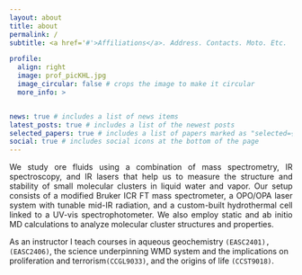 ```yaml
---
layout: about
title: about
permalink: /
subtitle: <a href='#'>Affiliations</a>. Address. Contacts. Moto. Etc.

profile:
  align: right
  image: prof_picKHL.jpg
  image_circular: false # crops the image to make it circular
  more_info: >


news: true # includes a list of news items
latest_posts: true # includes a list of the newest posts
selected_papers: true # includes a list of papers marked as "selected={true}"
social: true # includes social icons at the bottom of the page
---
```


<p style="text-align: justify;"> We study ore fluids using a combination of mass spectrometry, IR spectroscopy, and IR lasers that help us to measure the structure and stability of small molecular clusters in liquid water and vapor. Our setup consists of a modified Bruker ICR FT mass spectrometer, a OPO/OPA laser system with tunable mid-IR radiation, and a custom-built hydrothermal cell linked to a UV-vis spectrophotometer. We also employ static and ab initio MD calculations to analyze molecular cluster structures and properties.</p>

As an instructor I teach courses in aqueous geochemistry `(EASC2401), (EASC2406)`, the science underpinning WMD system and the implications on proliferation and terrorism`(CCGL9033)`, and the origins of life `(CCST9018)`.

